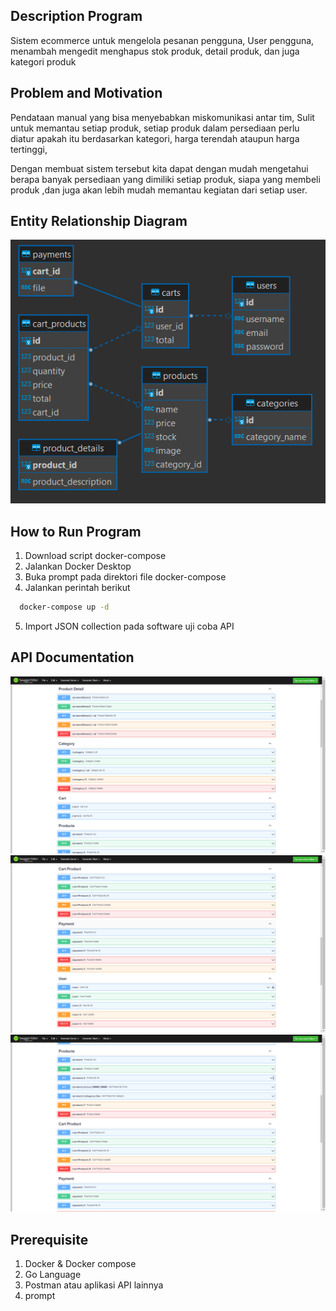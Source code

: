 ## Description Program

Sistem ecommerce untuk mengelola pesanan pengguna, User pengguna, menambah mengedit menghapus stok produk, detail produk, dan juga kategori produk

## Problem and Motivation

Pendataan manual yang bisa menyebabkan miskomunikasi antar tim, Sulit untuk memantau setiap produk, setiap produk dalam persediaan perlu diatur apakah itu berdasarkan kategori, harga terendah ataupun harga tertinggi,

Dengan membuat sistem tersebut kita dapat dengan mudah mengetahui berapa banyak persediaan yang dimiliki setiap produk, siapa yang membeli produk ,dan juga akan lebih mudah memantau kegiatan dari setiap user.

## Entity Relationship Diagram

![App Screenshot](https://github.com/abduromanov2020/efishery-academy/blob/master/final-task/erd.png)

## How to Run Program

1. Download script docker-compose
2. Jalankan Docker Desktop
3. Buka prompt pada direktori file docker-compose
4. Jalankan perintah berikut

```bash
  docker-compose up -d
```

5. Import JSON collection pada software uji coba API

## API Documentation

![App Screenshot](https://github.com/abduromanov2020/efishery-academy/blob/master/final-task/swagger1.png)
![App Screenshot](https://github.com/abduromanov2020/efishery-academy/blob/master/final-task/swagger2.png)
![App Screenshot](https://github.com/abduromanov2020/efishery-academy/blob/master/final-task/swagger3.png)

## Prerequisite

1. Docker & Docker compose
2. Go Language
3. Postman atau aplikasi API lainnya
4. prompt
